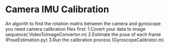 # Camera IMU Calibration
 An algorith to find the rotation matrix between the camera and gyroscope
you need camera calibration files first:
1.Covert your data to image sequence( VideoToImageConvertor.m)
2.Estimate the pose of each frame (PoseEstimation.py)
3.Run the calibration process (GyroscopeCalibrator.m)